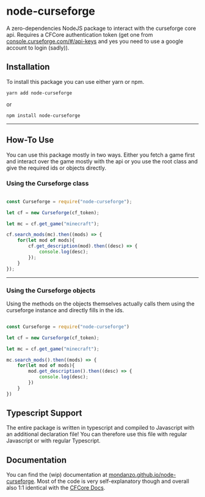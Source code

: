 # node-curseforge

A zero-dependencies NodeJS package to interact with the curseforge core api.
Requires a CFCore authentication token (get one from [console.curseforge.com/#/api-keys](https://console.curseforge.com/#/api-keys) and yes you need to use a google account to login (sadly)).

## Installation

To install this package you can use either yarn or npm.

`yarn add node-curseforge`

or

`npm install node-curseforge`

---

## How-To Use

You can use this package mostly in two ways. Either you fetch a game first and interact over the game mostly with the api or you use the root class and give the required ids or objects directly.

### Using the Curseforge class

```javascript

const Curseforge = require("node-curseforge");

let cf = new Curseforge(cf_token);

let mc = cf.get_game("minecraft");

cf.search_mods(mc).then((mods) => {
    for(let mod of mods){
        cf.get_description(mod).then((desc) => {
            console.log(desc);
        });
    }
});

```

---

### Using the Curseforge objects

Using the methods on the objects themselves actually calls them using the curseforge instance and directly fills in the ids.

```javascript

const Curseforge = require("node-curseforge")

let cf = new Curseforge(cf_token);

let mc = cf.get_game("minecraft");

mc.search_mods().then((mods) => {
    for(let mod of mods){
        mod.get_description().then((desc) => {
            console.log(desc);
        })
    }
})

```

## Typescript Support

The entire package is written in typescript and compiled to Javascript with an additional declaration file! You can therefore use this file with regular Javascript or with regular Typescript.

## Documentation

You can find the (wip) documentation at [mondanzo.github.io/node-curseforge](https://mondanzo.github.io/node-curseforge). Most of the code is very self-explanatory though and overall also 1:1 identical with the [CFCore Docs](<https://docs.curseforge.com>).
